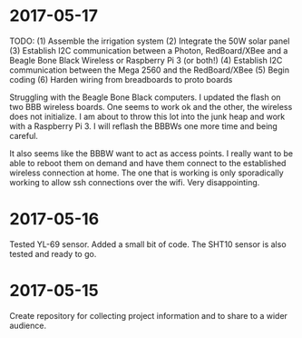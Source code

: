 # 2017-05-17
TODO:
(1) Assemble the irrigation system
(2) Integrate the 50W solar panel
(3) Establish I2C communication between a Photon, RedBoard/XBee and 
    a Beagle Bone Black Wireless or Raspberry Pi 3 (or both!)
(4) Establish I2C communication between the Mega 2560 and the RedBoard/XBee
(5) Begin coding
(6) Harden wiring from breadboards to proto boards

Struggling with the Beagle Bone Black computers.  I updated the flash on two BBB wireless boards.  One
seems to work ok and the other, the wireless does not initialize.  I am about to throw this lot into
the junk heap and work with a Raspberry Pi 3.  I will reflash the BBBWs one more time and being careful.

It also seems like the BBBW want to act as access points.  I really want to be able to reboot them on
demand and have them connect to the established wireless connection at home.  The one that is working
is only sporadically working to allow ssh connections over the wifi.   Very disappointing.
# 2017-05-16
Tested YL-69 sensor.  Added a small bit of code.
The SHT10 sensor is also tested and ready to go.
# 2017-05-15
Create repository for collecting project information and to share to a wider audience.
